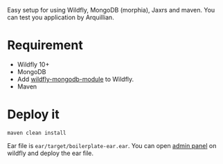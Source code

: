 Easy setup for using Wildfly, MongoDB (morphia), Jaxrs and maven.
You can test you application by Arquillian.

Requirement
===========
* Wildfly 10+
* MongoDB
* Add [wildfly-mongodb-module] to Wildfly.
* Maven

Deploy it
=========

    maven clean install
    
Ear file is `ear/target/boilerplate-ear.ear`. You can open [admin panel](localhost:9990) on wildfly and deploy the ear file.

[wildfly-mongodb-module]: https://github.com/abdollahpour/wildfly-mongodb-module
